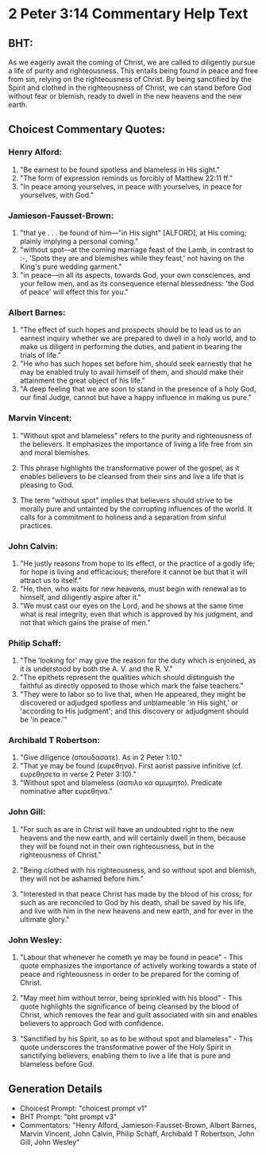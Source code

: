 # 2 Peter 3:14 Commentary Help Text

## BHT:
As we eagerly await the coming of Christ, we are called to diligently pursue a life of purity and righteousness. This entails being found in peace and free from sin, relying on the righteousness of Christ. By being sanctified by the Spirit and clothed in the righteousness of Christ, we can stand before God without fear or blemish, ready to dwell in the new heavens and the new earth.

## Choicest Commentary Quotes:
### Henry Alford:
1. "Be earnest to be found spotless and blameless in His sight." 
2. "The form of expression reminds us forcibly of Matthew 22:11 ff." 
3. "In peace among yourselves, in peace with yourselves, in peace for yourselves, with God."

### Jamieson-Fausset-Brown:
1. "that ye . . . be found of him—"in His sight" [ALFORD], at His coming; plainly implying a personal coming."
2. "without spot—at the coming marriage feast of the Lamb, in contrast to :-, 'Spots they are and blemishes while they feast,' not having on the King's pure wedding garment."
3. "in peace—in all its aspects, towards God, your own consciences, and your fellow men, and as its consequence eternal blessedness: 'the God of peace' will effect this for you."

### Albert Barnes:
1. "The effect of such hopes and prospects should be to lead us to an earnest inquiry whether we are prepared to dwell in a holy world, and to make us diligent in performing the duties, and patient in bearing the trials of life."
2. "He who has such hopes set before him, should seek earnestly that he may be enabled truly to avail himself of them, and should make their attainment the great object of his life."
3. "A deep feeling that we are soon to stand in the presence of a holy God, our final Judge, cannot but have a happy influence in making us pure."

### Marvin Vincent:
1. "Without spot and blameless" refers to the purity and righteousness of the believers. It emphasizes the importance of living a life free from sin and moral blemishes.

2. This phrase highlights the transformative power of the gospel, as it enables believers to be cleansed from their sins and live a life that is pleasing to God.

3. The term "without spot" implies that believers should strive to be morally pure and untainted by the corrupting influences of the world. It calls for a commitment to holiness and a separation from sinful practices.

### John Calvin:
1. "He justly reasons from hope to its effect, or the practice of a godly life; for hope is living and efficacious; therefore it cannot be but that it will attract us to itself." 
2. "He, then, who waits for new heavens, must begin with renewal as to himself, and diligently aspire after it." 
3. "We must cast our eyes on the Lord, and he shows at the same time what is real integrity, even that which is approved by his judgment, and not that which gains the praise of men."

### Philip Schaff:
1. "The 'looking for' may give the reason for the duty which is enjoined, as it is understood by both the A. V. and the R. V."
2. "The epithets represent the qualities which should distinguish the faithful as directly opposed to those which mark the false teachers."
3. "They were to labor so to live that, when He appeared, they might be discovered or adjudged spotless and unblameable 'in His sight,' or 'according to His judgment'; and this discovery or adjudgment should be 'in peace.'"

### Archibald T Robertson:
1. "Give diligence (σπουδασατε). As in 2 Peter 1:10." 
2. "That ye may be found (ευρεθηνα). First aorist passive infinitive (cf. ευρεθησετα in verse 2 Peter 3:10)." 
3. "Without spot and blameless (ασπιλο κα αμωμητο). Predicate nominative after ευρεθηνα."

### John Gill:
1. "For such as are in Christ will have an undoubted right to the new heavens and the new earth, and will certainly dwell in them, because they will be found not in their own righteousness, but in the righteousness of Christ." 

2. "Being clothed with his righteousness, and so without spot and blemish, they will not be ashamed before him."

3. "Interested in that peace Christ has made by the blood of his cross; for such as are reconciled to God by his death, shall be saved by his life, and live with him in the new heavens and new earth, and for ever in the ultimate glory."

### John Wesley:
1. "Labour that whenever he cometh ye may be found in peace" - This quote emphasizes the importance of actively working towards a state of peace and righteousness in order to be prepared for the coming of Christ. 

2. "May meet him without terror, being sprinkled with his blood" - This quote highlights the significance of being cleansed by the blood of Christ, which removes the fear and guilt associated with sin and enables believers to approach God with confidence.

3. "Sanctified by his Spirit, so as to be without spot and blameless" - This quote underscores the transformative power of the Holy Spirit in sanctifying believers, enabling them to live a life that is pure and blameless before God.


## Generation Details
- Choicest Prompt: "choicest prompt v1"
- BHT Prompt: "bht prompt v3"
- Commentators: "Henry Alford, Jamieson-Fausset-Brown, Albert Barnes, Marvin Vincent, John Calvin, Philip Schaff, Archibald T Robertson, John Gill, John Wesley"
